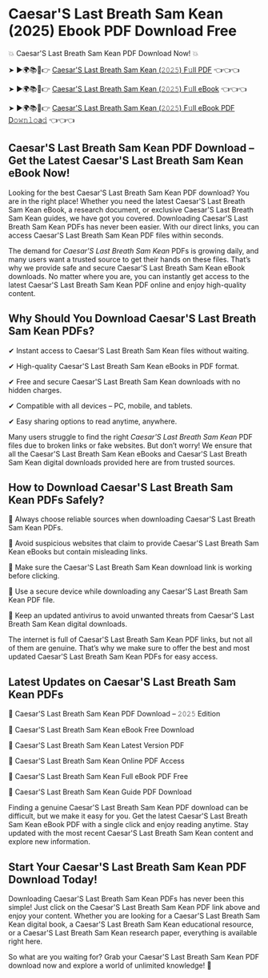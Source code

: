# Caesar'S Last Breath Sam Kean (2025) Ebook PDF Download Free

💥 Caesar'S Last Breath Sam Kean PDF Download Now! 💥

➤ ►🌍📚📱👉 [Caesar'S Last Breath Sam Kean (𝟸𝟶𝟸𝟻) F𝚞ll PDF](https://getpdf.xyz/caesars-last-breath-sam-kean) 👈👈👈


➤ ►🌍📚📱👉 [Caesar'S Last Breath Sam Kean (𝟸𝟶𝟸𝟻) F𝚞ll eBook](https://getpdf.xyz/caesars-last-breath-sam-kean) 👈👈👈


➤ ►🌍📚📱👉 [Caesar'S Last Breath Sam Kean (𝟸𝟶𝟸𝟻) F𝚞ll eBook PDF D𝚘𝚠𝚗𝚕𝚘a𝚍](https://getpdf.xyz/caesars-last-breath-sam-kean) 👈👈👈


## Caesar'S Last Breath Sam Kean PDF Download – Get the Latest Caesar'S Last Breath Sam Kean eBook Now!

Looking for the best Caesar'S Last Breath Sam Kean PDF download? You are in the right place! Whether you need the latest Caesar'S Last Breath Sam Kean eBook, a research document, or exclusive Caesar'S Last Breath Sam Kean guides, we have got you covered. Downloading Caesar'S Last Breath Sam Kean PDFs has never been easier. With our direct links, you can access Caesar'S Last Breath Sam Kean PDF files within seconds.

The demand for *Caesar'S Last Breath Sam Kean* PDFs is growing daily, and many users want a trusted source to get their hands on these files. That’s why we provide safe and secure Caesar'S Last Breath Sam Kean eBook downloads. No matter where you are, you can instantly get access to the latest Caesar'S Last Breath Sam Kean PDF online and enjoy high-quality content.

## Why Should You Download Caesar'S Last Breath Sam Kean PDFs?

✔ Instant access to Caesar'S Last Breath Sam Kean files without waiting.

✔ High-quality Caesar'S Last Breath Sam Kean eBooks in PDF format.

✔ Free and secure Caesar'S Last Breath Sam Kean downloads with no hidden charges.

✔ Compatible with all devices – PC, mobile, and tablets.

✔ Easy sharing options to read anytime, anywhere.

Many users struggle to find the right *Caesar'S Last Breath Sam Kean* PDF files due to broken links or fake websites. But don’t worry! We ensure that all the Caesar'S Last Breath Sam Kean eBooks and Caesar'S Last Breath Sam Kean digital downloads provided here are from trusted sources.

## How to Download Caesar'S Last Breath Sam Kean PDFs Safely?

📌 Always choose reliable sources when downloading Caesar'S Last Breath Sam Kean PDFs.

📌 Avoid suspicious websites that claim to provide Caesar'S Last Breath Sam Kean eBooks but contain misleading links.

📌 Make sure the Caesar'S Last Breath Sam Kean download link is working before clicking.

📌 Use a secure device while downloading any Caesar'S Last Breath Sam Kean PDF file.

📌 Keep an updated antivirus to avoid unwanted threats from Caesar'S Last Breath Sam Kean digital downloads.

The internet is full of Caesar'S Last Breath Sam Kean PDF links, but not all of them are genuine. That’s why we make sure to offer the best and most updated Caesar'S Last Breath Sam Kean PDFs for easy access.

## Latest Updates on Caesar'S Last Breath Sam Kean PDFs

🔹 Caesar'S Last Breath Sam Kean PDF Download – 𝟸𝟶𝟸𝟻 Edition

🔹 Caesar'S Last Breath Sam Kean eBook Free Download

🔹 Caesar'S Last Breath Sam Kean Latest Version PDF

🔹 Caesar'S Last Breath Sam Kean Online PDF Access

🔹 Caesar'S Last Breath Sam Kean Full eBook PDF Free

🔹 Caesar'S Last Breath Sam Kean Guide PDF Download

Finding a genuine Caesar'S Last Breath Sam Kean PDF download can be difficult, but we make it easy for you. Get the latest Caesar'S Last Breath Sam Kean eBook PDF with a single click and enjoy reading anytime. Stay updated with the most recent Caesar'S Last Breath Sam Kean content and explore new information.

## Start Your Caesar'S Last Breath Sam Kean PDF Download Today!

Downloading Caesar'S Last Breath Sam Kean PDFs has never been this simple! Just click on the Caesar'S Last Breath Sam Kean PDF link above and enjoy your content. Whether you are looking for a Caesar'S Last Breath Sam Kean digital book, a Caesar'S Last Breath Sam Kean educational resource, or a Caesar'S Last Breath Sam Kean research paper, everything is available right here.

So what are you waiting for? Grab your Caesar'S Last Breath Sam Kean PDF download now and explore a world of unlimited knowledge! 🚀
